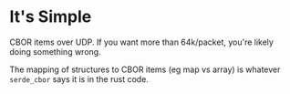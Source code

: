 # It's Simple

CBOR items over UDP. If you want more than 64k/packet, you're likely doing
something wrong.

The mapping of structures to CBOR items (eg map vs array) is whatever
`serde_cbor` says it is in the rust code.

